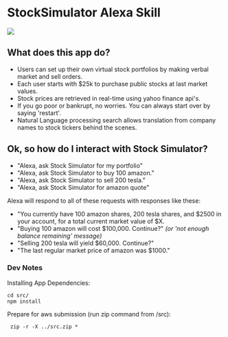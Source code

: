 # StockSimulator Alexa Skill 
<img src="https://m.media-amazon.com/images/G/01/mobile-apps/dex/alexa/alexa-skills-kit/tutorials/fact/header._TTH_.png" />

## What does this app do? 
* Users can set up their own virtual stock portfolios by making verbal market and sell orders.
* Each user starts with $25k to purchase public stocks at last market values. 
* Stock prices are retrieved in real-time using yahoo finance api's.
* If you go poor or bankrupt, no worries. You can always start over by saying 'restart'.
* Natural Language processing search allows translation from company names to stock tickers behind the scenes.


## Ok, so how do I interact with Stock Simulator? 

*  "Alexa, ask Stock Simulator for my portfolio"
*  "Alexa, ask Stock Simulator to buy 100 amazon."
*  "Alexa, ask Stock Simulator to sell 200 tesla."
*  "Alexa, ask Stock Simulator for amazon quote"

Alexa will respond to all of these requests with responses like these:

*  "You currently have 100 amazon shares, 200 tesla shares, and $2500 in your account, for a total current market value of $X.
*  "Buying 100 amazon will cost $100,000. Continue?" <i>(or 'not enough balance remaining' message)</i>
*  "Selling 200 tesla will yield $60,000. Continue?"
*  "The last regular market price of amazon was $1000."

### Dev Notes

Installing App Dependencies:
```
cd src/ 
npm install
```
Prepare for aws submission (run zip command from /src): 
```
 zip -r -X ../src.zip *
```
